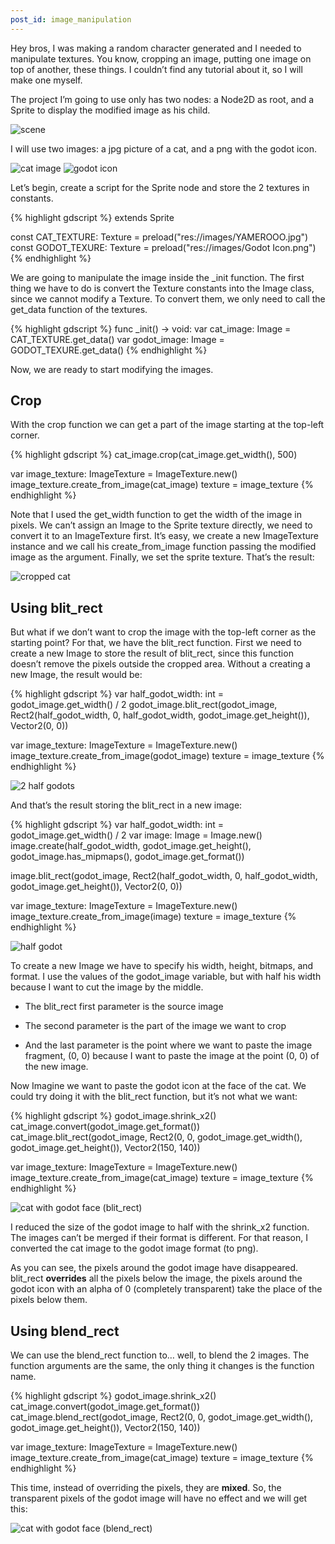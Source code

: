 ```yaml
---
post_id: image_manipulation
---
```


Hey bros, I was making a random character generated and I needed to manipulate textures. You know, cropping an image, putting one image on top of another, these things. I couldn’t find any tutorial about it, so I will make one myself.

The project I’m going to use only has two nodes: a Node2D as root, and a Sprite to display the modified image as his child.

![scene](/assets/images/godot/image_manipulation/scene.jpg)

<!--more-->

I will use two images: a jpg picture of a cat, and a png with the godot icon.

![cat image](/assets/images/godot/image_manipulation/YAMEROOO.jpg)
![godot icon](/assets/images/godot/image_manipulation/Godot_Icon.png)

Let’s begin, create a script for the Sprite node and store the 2 textures in constants.

{% highlight gdscript %}
extends Sprite

const CAT_TEXTURE: Texture = preload("res://images/YAMEROOO.jpg")
const GODOT_TEXURE: Texture = preload("res://images/Godot Icon.png")
{% endhighlight %}

We are going to manipulate the image inside the _init function. The first thing we have to do is convert the Texture constants into the Image class, since we cannot modify a Texture. To convert them, we only need to call the get_data function of the textures.

{% highlight gdscript %}
func _init() -> void:
    var cat_image: Image = CAT_TEXTURE.get_data()
    var godot_image: Image = GODOT_TEXURE.get_data()
{% endhighlight %}

Now, we are ready to start modifying the images.


## Crop

With the crop function we can get a part of the image starting at the top-left corner.

{% highlight gdscript %}
cat_image.crop(cat_image.get_width(), 500)

var image_texture: ImageTexture = ImageTexture.new()
image_texture.create_from_image(cat_image)
texture = image_texture
{% endhighlight %}

Note that I used the get_width function to get the width of the image in pixels. We can’t assign an Image to the Sprite texture directly, we need to convert it to an ImageTexture first. It’s easy, we create a new ImageTexture instance and we call his create_from_image function passing the modified image as the argument. Finally, we set the sprite texture. That’s the result:

![cropped cat](/assets/images/godot/image_manipulation/cropped_cat.jpg)


## Using blit_rect

But what if we don’t want to crop the image with the top-left corner as the starting point? For that, we have the blit_rect function. First we need to create a new Image to store the result of blit_rect, since this function doesn’t remove the pixels outside the cropped area. Without a creating a new Image, the result would be:

{% highlight gdscript %}
var half_godot_width: int = godot_image.get_width() / 2
godot_image.blit_rect(godot_image, Rect2(half_godot_width, 0, half_godot_width, godot_image.get_height()), Vector2(0, 0))

var image_texture: ImageTexture = ImageTexture.new()
image_texture.create_from_image(godot_image)
texture = image_texture
{% endhighlight %}

![2 half godots](/assets/images/godot/image_manipulation/2_half_godots.jpg)

And that’s the result storing the blit_rect in a new image:

{% highlight gdscript %}
var half_godot_width: int = godot_image.get_width() / 2
var image: Image = Image.new()
image.create(half_godot_width, godot_image.get_height(), godot_image.has_mipmaps(), godot_image.get_format())
	
image.blit_rect(godot_image, Rect2(half_godot_width, 0, half_godot_width, godot_image.get_height()), Vector2(0, 0))

var image_texture: ImageTexture = ImageTexture.new()
image_texture.create_from_image(image)
texture = image_texture
{% endhighlight %}

![half godot](/assets/images/godot/image_manipulation/half_godot.jpg)

To create a new Image we have to specify his width, height, bitmaps, and format. I use the values of the godot_image variable, but with half his width because I want to cut the image by the middle.

* The blit_rect first parameter is the source image

* The second parameter is the part of the image we want to crop

* And the last parameter is the point where we want to paste the image fragment, (0, 0) because I want to paste the image at the point (0, 0) of the new image.

Now Imagine we want to paste the godot icon at the face of the cat. We could try doing it with the blit_rect function, but it’s not what we want:

{% highlight gdscript %}
godot_image.shrink_x2()
cat_image.convert(godot_image.get_format())
cat_image.blit_rect(godot_image, Rect2(0, 0, godot_image.get_width(), godot_image.get_height()), Vector2(150, 140))

var image_texture: ImageTexture = ImageTexture.new()
image_texture.create_from_image(cat_image)
texture = image_texture
{% endhighlight %}

![cat with godot face (blit_rect)](/assets/images/godot/image_manipulation/cat_with_godot_face_(blit_rect).jpg)

I reduced the size of the godot image to half with the shrink_x2 function. The images can’t be merged if their format is different. For that reason, I converted the cat image to the godot image format (to png).

As you can see, the pixels around the godot image have disappeared. blit_rect **overrides** all the pixels below the image, the pixels around the godot icon with an alpha of 0 (completely transparent) take the place of the pixels below them.


## Using blend_rect

We can use the blend_rect function to… well, to blend the 2 images. The function arguments are the same, the only thing it changes is the function name.

{% highlight gdscript %}
godot_image.shrink_x2()
cat_image.convert(godot_image.get_format())
cat_image.blend_rect(godot_image, Rect2(0, 0, godot_image.get_width(), godot_image.get_height()), Vector2(150, 140))

var image_texture: ImageTexture = ImageTexture.new()
image_texture.create_from_image(cat_image)
texture = image_texture
{% endhighlight %}

This time, instead of overriding the pixels, they are **mixed**. So, the transparent pixels of the godot image will have no effect and we will get this:

![cat with godot face (blend_rect)](/assets/images/godot/image_manipulation/cat_with_godot_face_(blend_rect).jpg)
